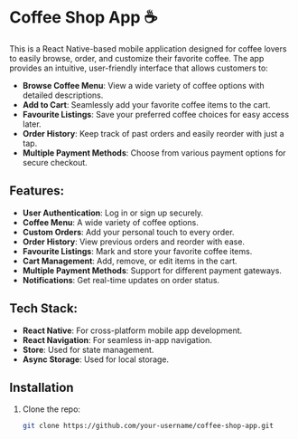 # Coffee Shop App ☕️

This is a React Native-based mobile application designed for coffee lovers to easily browse, order, and customize their favorite coffee. The app provides an intuitive, user-friendly interface that allows customers to:

- **Browse Coffee Menu**: View a wide variety of coffee options with detailed descriptions.
- **Add to Cart**: Seamlessly add your favorite coffee items to the cart.
- **Favourite Listings**: Save your preferred coffee choices for easy access later.
- **Order History**: Keep track of past orders and easily reorder with just a tap.
- **Multiple Payment Methods**: Choose from various payment options for secure checkout.

## Features:

- **User Authentication**: Log in or sign up securely.
- **Coffee Menu**: A wide variety of coffee options.
- **Custom Orders**: Add your personal touch to every order.
- **Order History**: View previous orders and reorder with ease.
- **Favourite Listings**: Mark and store your favorite coffee items.
- **Cart Management**: Add, remove, or edit items in the cart.
- **Multiple Payment Methods**: Support for different payment gateways.
- **Notifications**: Get real-time updates on order status.

## Tech Stack:

- **React Native**: For cross-platform mobile app development.
- **React Navigation**: For seamless in-app navigation.
- **Store**: Used for state management.
- **Async Storage**: Used for local storage.

## Installation

1. Clone the repo:
   ```bash
   git clone https://github.com/your-username/coffee-shop-app.git
   ```

